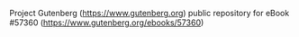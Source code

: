 Project Gutenberg (https://www.gutenberg.org) public repository for
eBook #57360 (https://www.gutenberg.org/ebooks/57360)
